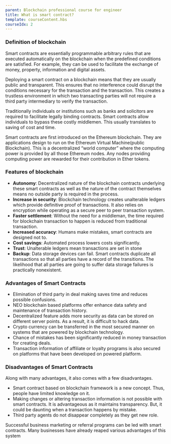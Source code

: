 ```yaml
---
parent: Blockchain professional course for engineer
title: What is smart contract?
template: courseContent.hbs
courseIdx: 2
---
```

### Definition of blockchain
Smart contracts are essentially programmable arbitrary rules that are executed automatically on the blockchain when the predefined conditions are satisfied. For example, they can be used to facilitate the exchange of money, property, information and digital assets.

Deploying a smart contract on a blockchain means that they are usually public and transparent. This ensures that no interference could disrupt the conditions necessary for the transaction and the transaction. This creates a trustless environment in which two transacting parties will not require a third party intermediary to verify the transaction.

Traditionally individuals or institutions such as banks and solicitors are required to facilitate legally binding contracts. Smart contracts allow individuals to bypass these costly middlemen. This usually translates to saving of cost and time.

Smart contracts are first introduced on the Ethereum blockchain. They are applications design to run on the Ethereum Virtual Machine(public Blockchain). This is a decentralized “world computer” where the computing power is provided by all those Ethereum nodes. Any nodes providing computing power are rewarded for their contribution in Ether tokens.

### Features of blockchain
* __Autonomy__: Decentralized nature of the blockchain contracts underlying these smart contracts as well as the nature of the contract themselves means no outside party is required in the process.
* __Increase in security__: Blockchain technology creates unalterable ledgers which provide definitive proof of transactions. It also relies on encryption while operating as a secure peer to peer transaction system.
* __Faster settlement__: Without the need for a middleman, the time required for blockchain transaction to happen is reduced from traditional transaction.
* __Increased accuracy__: Humans make mistakes, smart contracts are designed not to.
* __Cost savings__: Automated process lowers costs significantly.
* __Trust__: Unalterable ledgers mean transactions are set in stone
* __Backup__: Data storage devices can fail. Smart contracts duplicate all transactions so that all parties have a record of the transitions. The likelihood that all parties are going to suffer data storage failures is practically nonexistent.

### Advantages of Smart Contracts
* Elimination of third party in deal making saves time and reduces possible confusions.
* NEO blockchain based platforms offer enhance data safety and maintenance of transaction history.
* Decentralized feature adds more security as data can be stored on different server points. As a result, it is difficult to hack data.
* Crypto currency can be transferred in the most secured manner on systems that are powered by blockchain technology.
* Chance of mistakes has been significantly reduced in money transaction for creating deals.
* Transaction information of affiliate or loyalty programs is also secured on platforms that have been developed on powered platform.

### Disadvantages of Smart Contracts
Along with many advantages, it also comes with a few disadvantages.
* Smart contract based on blockchain framework is a new concept. Thus, people have limited knowledge on it.
* Making changes or altering transaction information is not possible with smart contracts. It is advantageous as it maintains transparency. But, it could be daunting when a transaction happens by mistake.
* Third party agents do not disappear completely as they get new role.

Successful business marketing or referral programs can be led with smart contracts. Many businesses have already reaped various advantages of this system
